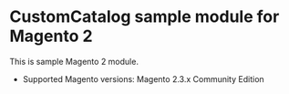 # CustomCatalog sample module for Magento 2

This is sample Magento 2 module.

- Supported Magento versions: Magento 2.3.x Community Edition
